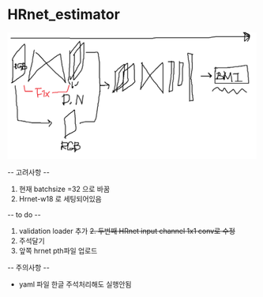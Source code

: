 # HRnet_estimator

<img src="https://github.com/ylab604/HRnet_BMI_estimator/blob/main/HRnet_BMI_estimator.png">

-- 고려사항 --
1. 현재 batchsize =32 으로 바꿈
2. Hrnet-w18 로 세팅되어있음



-- to do --
1. validation loader 추가
~~2. 두번째 HRnet input channel 1x1 conv로 수정~~
3. 주석달기
4. 앞쪽 hrnet pth파일 업로드 



-- 주의사항 --
* yaml 파일 한글 주석처리해도 실행안됨
